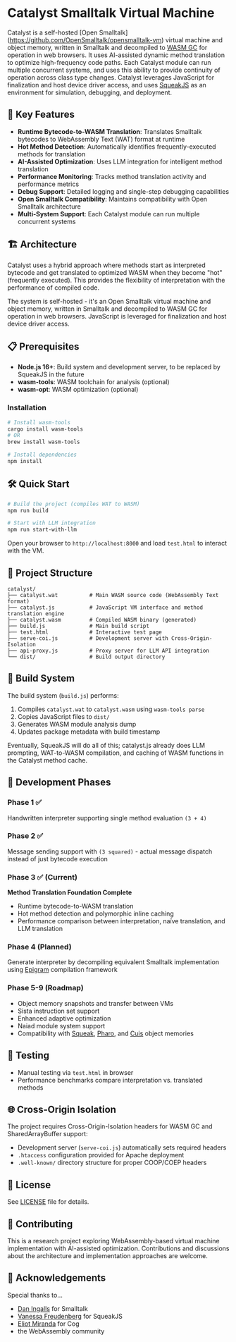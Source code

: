 # Catalyst Smalltalk Virtual Machine

Catalyst is a self-hosted [Open Smalltalk]
(https://github.com/OpenSmalltalk/opensmalltalk-vm) virtual machine
and object memory, written in Smalltalk and decompiled to [WASM
GC](https://github.com/WebAssembly) for operation in web browsers. It
uses AI-assisted dynamic method translation to optimize high-frequency
code paths. Each Catalyst module can run multiple concurrent systems,
and uses this ability to provide continuity of operation across class
type changes. Catalyst leverages JavaScript for finalization and host
device driver access, and uses [SqueakJS](https://squeak.jd.org) as an environment for
simulation, debugging, and deployment.

## 🚀 Key Features

- **Runtime Bytecode-to-WASM Translation**: Translates Smalltalk bytecodes to WebAssembly Text (WAT) format at runtime
- **Hot Method Detection**: Automatically identifies frequently-executed methods for translation
- **AI-Assisted Optimization**: Uses LLM integration for intelligent method translation
- **Performance Monitoring**: Tracks method translation activity and performance metrics
- **Debug Support**: Detailed logging and single-step debugging capabilities
- **Open Smalltalk Compatibility**: Maintains compatibility with Open Smalltalk architecture
- **Multi-System Support**: Each Catalyst module can run multiple concurrent systems

## 🏗️ Architecture

Catalyst uses a hybrid approach where methods start as interpreted
bytecode and get translated to optimized WASM when they become "hot"
(frequently executed). This provides the flexibility of interpretation
with the performance of compiled code.

The system is self-hosted - it's an Open Smalltalk virtual machine and
object memory, written in Smalltalk and decompiled to WASM GC for
operation in web browsers. JavaScript is leveraged for finalization
and host device driver access.

## 📋 Prerequisites

- **Node.js 16+**: Build system and development server, to be replaced
  by SqueakJS in the future
- **wasm-tools**: WASM toolchain for analysis (optional)
- **wasm-opt**: WASM optimization (optional)

### Installation

```bash
# Install wasm-tools
cargo install wasm-tools
# OR
brew install wasm-tools

# Install dependencies
npm install
```

## 🛠️ Quick Start

```bash
# Build the project (compiles WAT to WASM)
npm run build

# Start with LLM integration
npm run start-with-llm
```

Open your browser to `http://localhost:8000` and load `test.html` to interact with the VM.

## 📁 Project Structure

```
catalyst/
├── catalyst.wat          # Main WASM source code (WebAssembly Text format)
├── catalyst.js           # JavaScript VM interface and method translation engine
├── catalyst.wasm         # Compiled WASM binary (generated)
├── build.js              # Main build script
├── test.html             # Interactive test page
├── serve-coi.js          # Development server with Cross-Origin-Isolation
├── api-proxy.js          # Proxy server for LLM API integration
└── dist/                 # Build output directory
```

## 🔧 Build System

The build system (`build.js`) performs:

1. Compiles `catalyst.wat` to `catalyst.wasm` using `wasm-tools parse`
2. Copies JavaScript files to `dist/`
3. Generates WASM module analysis dump
4. Updates package metadata with build timestamp

Eventually, SqueakJS will do all of this; catalyst.js already does LLM
prompting, WAT-to-WASM compilation, and caching of WASM functions in
the Catalyst method cache.

## 🎯 Development Phases

### Phase 1 ✅
Handwritten interpreter supporting single method evaluation `(3 + 4)`

### Phase 2 ✅
Message sending support with `(3 squared)` - actual message dispatch instead of just bytecode execution

### Phase 3 ✅ (Current)
**Method Translation Foundation Complete**
- Runtime bytecode-to-WASM translation
- Hot method detection and polymorphic inline caching
- Performance comparison between interpretation, naïve translation, and LLM translation

### Phase 4 (Planned)
Generate interpreter by decompiling equivalent Smalltalk
implementation using
[Epigram](https://thiscontext.com/2022/06/28/epigram-reifying-grammar-production-rules-for-clearer-parsing-compiling-and-searching/)
compilation framework

### Phase 5-9 (Roadmap)
- Object memory snapshots and transfer between VMs
- Sista instruction set support
- Enhanced adaptive optimization
- Naiad module system support
- Compatibility with [Squeak](https://squeak.org), [Pharo](https://pharo.org), and [Cuis](https://cuis.st) object memories

## 🧪 Testing

- Manual testing via `test.html` in browser
- Performance benchmarks compare interpretation vs. translated methods

## 🌐 Cross-Origin Isolation

The project requires Cross-Origin-Isolation headers for WASM GC and SharedArrayBuffer support:

- Development server (`serve-coi.js`) automatically sets required headers
- `.htaccess` configuration provided for Apache deployment
- `.well-known/` directory structure for proper COOP/COEP headers

## 📄 License

See [LICENSE](LICENSE) file for details.

## 🤝 Contributing

This is a research project exploring WebAssembly-based virtual machine implementation with AI-assisted optimization. Contributions and discussions about the architecture and implementation approaches are welcome.

## 🙏 Acknowledgements

Special thanks to...
- [Dan Ingalls](https://en.wikipedia.org/wiki/Dan_Ingalls) for Smalltalk
- [Vanessa Freudenberg](https://github.com/codefrau) for SqueakJS
- [Eliot Miranda](http://www.mirandabanda.org/cogblog/) for Cog
- the WebAssembly community

